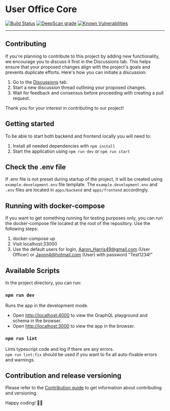
# User Office Core

[![Build Status](https://github.com/UserOfficeProject/user-office-core/actions/workflows/test-build.yml/badge.svg?branch=master)](https://github.com/UserOfficeProject/user-office-core/actions)
[![DeepScan grade](https://deepscan.io/api/teams/19157/projects/22488/branches/665548/badge/grade.svg)](https://deepscan.io/dashboard#view=project&tid=19157&pid=22488&bid=665548)
[![Known Vulnerabilities](https://snyk.io/test/github/UserOfficeProject/user-office-core/master/badge.svg?targetFile=package.json)](https://snyk.io/test/github/UserOfficeProject/user-office-core/master?targetFile=package.json)

---
## Contributing

If you're planning to contribute to this project by adding new functionality, we encourage you to discuss it first in the Discussions tab. This helps ensure that your proposed changes align with the project's goals and prevents duplicate efforts. Here's how you can initiate a discussion:

1. Go to the [Discussions](https://github.com/UserOfficeProject/user-office-core/discussions) tab.
2. Start a new discussion thread outlining your proposed changes.
3. Wait for feedback and consensus before proceeding with creating a pull request.

Thank you for your interest in contributing to our project!

## Getting started

To be able to start both backend and frontend locally you will need to:

1. Install all needed dependencies with `npm install`
2. Start the application using `npm run dev` or `npm run start`

## Check the .env file
If .env file is not preset during startup of the project, it will be created using `example.development.env` file template. The `example.development.env` and `.env` files are located in `apps/backend` and `apps/frontend` accordingly.

## Running with docker-compose

If you want to get something running for testing purposes only, you can run the docker-compose file located at the root of the repository. Use the following steps:

1. docker-compose up
2. Visit localhost:33000
3. Use the default users for login, Aaron_Harris49@gmail.com (User Officer) or Javon4@hotmail.com (User) with password "Test1234!"

## Available Scripts

In the project directory, you can run:

### `npm run dev`

Runs the app in the development mode.<br>

- Open [http://localhost:4000](http://localhost:4000) to view the GraphQL playground and schema in the browser.
- Open [http://localhost:3000](http://localhost:3000) to view the app in the browser.

### `npm run lint`

Lints typescript code and log if there are any errors.<br>
`npm run lint:fix` should be used if you want to fix all auto-fixable errors and warnings.

## Contribution and release versioning

Please refer to the [Contribution guide](CONTRIBUTING.md) to get information about contributing and versioning.

Happy coding! 👨‍💻
